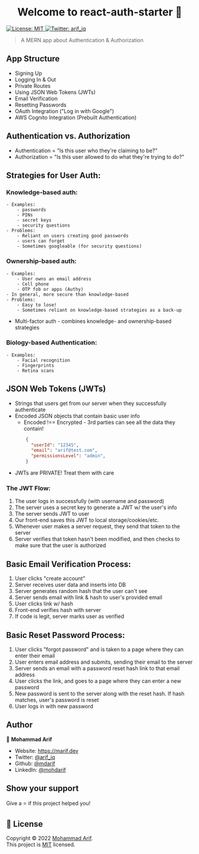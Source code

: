 <h1 align="center">Welcome to react-auth-starter 👋</h1>
<p>
  <a href="https://github.com/git/git-scm.com/blob/main/MIT-LICENSE.txt" target="_blank">
    <img alt="License: MIT" src="https://img.shields.io/badge/License-MIT-yellow.svg" />
  </a>
  <a href="https://twitter.com/arif_iq" target="_blank">
    <img alt="Twitter: arif_iq" src="https://img.shields.io/twitter/follow/arif_iq.svg?style=social" />
  </a>
</p>

> A MERN app about Authentication & Authorization

## App Structure
* Signing Up
* Logging In & Out
* Private Routes
* Using JSON Web Tokens (JWTs)
* Email Verification
* Resetting Passwords
* OAuth Integration ("Log in with Google")
* AWS Cognito Integration (Prebuilt Authentication)


## Authentication vs. Authorization
* Authentication = "Is this user who they're claiming to be?"
* Authorization = "Is this user allowed to do what they're trying to do?"


## Strategies for User Auth:

### Knowledge-based auth:
	- Examples:
		- passwords
		- PINs
		- secret keys
		- security questions
	- Problems:
		- Reliant on users creating good passwords
		- users can forget
		- Sometimes googleable (for security questions)
		
### Ownership-based auth:
	- Examples:
		- User owns an email address
		- Cell phone
		- OTP fob or apps (Authy)
	- In general, more secure than knowledge-based
	- Problems:
		- Easy to lose!
		- Sometimes reliant on knowledge-based strategies as a back-up

* Multi-factor auth - combines knowledge- and ownership-based strategies

### Biology-based Authentication:
	- Examples:
		- Facial recognition
		- Fingerprints
		- Retina scans


## JSON Web Tokens (JWTs)

- Strings that users get from our server when they successfully authenticate
- Encoded JSON objects that contain basic user info
	* Encoded !== Encrypted - 3rd parties can see all the data they contain!
  ```json
      {
        "userId": "12345",
        "email": "arif@test.com",
        "permissionsLevel": "admin",
      }
    ```
- JWTs are PRIVATE! Treat them with care


### The JWT Flow:

1. The user logs in successfully (with username and password)
2. The server uses a secret key to generate a JWT w/ the user's info
3. The server sends JWT to user
4. Our front-end saves this JWT to local storage/cookies/etc.
5. Whenever user makes a server request, they send that token to the server
6. Server verifies that token hasn't been modified, and then checks to make sure that the user is authorized


## Basic Email Verification Process:

1. User clicks "create account"
2. Server receives user data and inserts into DB
3. Server generates random hash that the user can't see
4. Server sends email with link & hash to user's provided email
5. User clicks link w/ hash
6. Front-end verifies hash with server
7. If code is legit, server marks user as verified


## Basic Reset Password Process:

1. User clicks "forgot password" and is taken to a page where they can enter their email
2. User enters email address and submits, sending their email to the server
3. Server sends an email with a password reset hash link to that email address
4. User clicks the link, and goes to a page where they can enter a new password
5. New password is sent to the server along with the reset hash. If hash matches, user's password is reset
6. User logs in with new password


## Author

👤 **Mohammad Arif**

* Website: https://marif.dev
* Twitter: [@arif_iq](https://twitter.com/arif_iq)
* Github: [@mdarif](https://github.com/mdarif)
* LinkedIn: [@mohdarif](https://linkedin.com/in/mohdarif)

## Show your support

Give a ⭐️ if this project helped you!

## 📝 License

Copyright © 2022 [Mohammad Arif](https://github.com/mdarif).  
This project is [MIT](https://github.com/git/git-scm.com/blob/main/MIT-LICENSE.txt) licensed.
